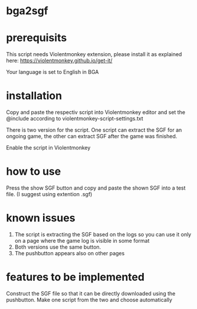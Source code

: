# bga2sgf

# prerequisits
This script needs Violentmonkey extension, please install it as explained here:
https://violentmonkey.github.io/get-it/

Your language is set to English in BGA

# installation
Copy and paste the respectiv script into Violentmonkey editor and set the @include according to violentmonkey-script-settings.txt

There is two version for the script. One script can extract the SGF for an ongoing game, the other can extract SGF after the game was finished.

Enable the script in Violentmonkey

# how to use
Press the show SGF button and copy and paste the shown SGF into a test file. (I suggest using extention .sgf)

# known issues
1. The script is extracting the SGF based on the logs so you can use it only on a page where the game log is visible in some format
2. Both versions use the same button.
3. The pushbutton appears also on other pages


# features to be implemented
Construct the SGF file so that it can be directly downloaded using the pushbutton.
Make one script from the two and choose automatically

